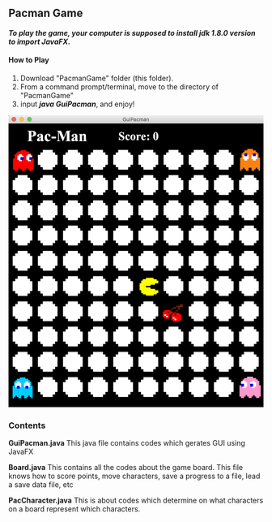 ## Pacman Game

***To play the game, your computer is supposed to install jdk 1.8.0 version to import JavaFX.***

#### How to Play
1. Download "PacmanGame" folder (this folder).
2. From a command prompt/terminal, move to the directory of "PacmanGame"
3. input ***java GuiPacman***, and enjoy!

<img src="https://github.com/ttokunag/java_projects/blob/master/PacmanGame/image/Screen%20Shot%202019-04-11%20at%2011.30.29%20AM.png" width="550">

### Contents
**GuiPacman.java**
This java file contains codes which gerates GUI using JavaFX

**Board.java**
This contains all the codes about the game board. This file knows how to score points, move characters,
save a progress to a file, lead a save data file, etc

**PacCharacter.java**
This is about codes which determine on what characters on a board represent which characters.
